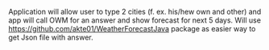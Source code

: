 Application will allow user to type 2 cities (f. ex. his/hew own and other) and app will call OWM for an answer and show forecast for next 5 days.
Will use https://github.com/akte01/WeatherForecastJava package as easier way to get Json file with answer.
